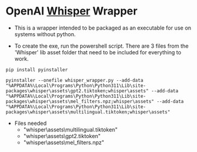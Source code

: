 # OpenAI [Whisper](https://openai.com/research/whisper) Wrapper

- This is a wrapper intended to be packaged as an executable for use on systems without python.

- To create the exe, run the powershell script. There are 3 files from the 'Whisper' lib asset folder that need to be included for everything to work. 

```CMD
pip install pyinstaller 
```

```CMD
pyinstaller --onefile whisper_wrapper.py --add-data "%APPDATA%\Local\Programs\Python\Python311\Lib\site-packages\whisper\assets\gpt2.tiktoken;whisper\assets" --add-data "%APPDATA%\Local\Programs\Python\Python311\Lib\site-packages\whisper\assets\mel_filters.npz;whisper\assets" --add-data "%APPDATA%\Local\Programs\Python\Python311\Lib\site-packages\whisper\assets\multilingual.tiktoken;whisper\assets"
```

- Files needed
    - "whisper\assets\multilingual.tiktoken"
    - "whisper\assets\gpt2.tiktoken"
    - "whisper\assets\mel_filters.npz"
